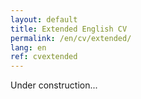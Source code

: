 ```yaml
---
layout: default
title: Extended English CV
permalink: /en/cv/extended/
lang: en
ref: cvextended
---
```


Under construction...